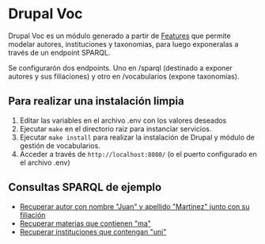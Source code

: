 # Drupal Voc

Drupal Voc es un módulo generado a partir de [Features](https://www.drupal.org/project/features) que permite modelar autores, instituciones y taxonomias, para luego exponeralas a través de un endpoint SPARQL.

Se configurarón dos endpoints. Uno en /sparql (destinado a exponer autores y sus filiaciones) y otro en /vocabularios (expone taxonomías). 

## Para realizar una instalación limpia

1. Editar las variables en el archivo .env con los valores deseados
2. Ejecutar  `make` en el directorio raiz para instanciar servicios.
3. Ejecutar `make install` para realizar la instalación de Drupal y módulo de gestión de vocabularios.
4. Acceder a través de `http://localhost:8080/` (o el puerto configurado en el archivo .env)


## Consultas SPARQL de ejemplo

* [Recuperar autor con nombre "Juan" y apellido "Martinez" junto con su filiación](http://localhost:8080/sparql?query=PREFIX+rdf%3A+%3Chttp%3A%2F%2Fwww.w3.org%2F1999%2F02%2F22-rdf-syntax-ns%23%3E%0D%0APREFIX+skos%3A+%3Chttp%3A%2F%2Fwww.w3.org%2F2004%2F02%2Fskos%2Fcore%23%3E%0D%0APREFIX+foaf%3A+%3Chttp%3A%2F%2Fxmlns.com%2Ffoaf%2F0.1%2F%3E%0D%0APREFIX+dc%3A+%3Chttp%3A%2F%2Fpurl.org%2Fdc%2Fterms%2F%3E%0D%0APREFIX+cerif%3A+%3Chttp%3A%2F%2Fspi-fm.uca.es%2Fneologism%2Fcerif%2F1.3%23%3E%0D%0APREFIX+sioc%3A+%3Chttp%3A%2F%2Frdfs.org%2Fsioc%2Fns%23%3E%0D%0ASELECT+%3Fperson+%3Fname+%3Fmail+%3Fsurname+%3Flink+%3Forg+%3Faffiliation+%3Fid+%3Fparent+%3FparentName+%3FidParent+%0D%0AWHERE+%7B%0D%0A%3Fperson+a+foaf%3APerson+%3B+foaf%3AgivenName+%3Fname%3B+foaf%3Asurname+%3Fsurname.+%0D%0A++++OPTIONAL+%7B+%3Fperson+foaf%3Ambox+%3Fmail+.+%7D+.+%0D%0A++++OPTIONAL+%7B+++++%0D%0A++++++++OPTIONAL+%7B+%3Fperson+cerif%3AlinksToOrganisationUnit+%3Flink+.%0D%0A++++++++++++OPTIONAL+%7B+%3Flink+cerif%3AstartDate+%3Finicio%3B+cerif%3AendDate+%3Ffin+.+%7D+.%0D%0A++++++++++++OPTIONAL+%7B+%3Flink+foaf%3AOrganization+%3Forg+.+%3Forg+foaf%3Aname+%3Faffiliation.%0D%0A++++++++++++++++OPTIONAL+%7B+%3Forg+sioc%3Aid+%3Fid+%7D.%0D%0A++++++++++++++++OPTIONAL+%7B+%3Forg+skos%3Abroader+%3Fparent.+%3Fparent+foaf%3Aname+%3FparentName+.%0D%0A++++++++++++++++++++OPTIONAL+%7B%3Fparent+sioc%3Aid+%3FidParent%7D+.%0D%0A++++++++++++++++++++OPTIONAL+%7B+%3Fparent+skos%3Abroader+%3FgParent.+%3FgParent+foaf%3Aname+%3FgParentName+.%0D%0A++++++++++++++++++++++++++++OPTIONAL+%7B%3FgParent+sioc%3Aid+%3FidGParent%7D.+%0D%0A++++++++++++++++++++++++++++%7D+%0D%0A++++++++++++++++++++++++%7D+%0D%0A++++++++++++++++++++%7D+%0D%0A++++++++++++++++%7D+%0D%0A++++++++++++%7D%0D%0AFILTER%28REGEX%28%3Fname%2C+%22%5EJuan%22%2C+%22i%22%29+%26%26+REGEX%28%3Fsurname%2C+%22Mart%22%2C+%22i%22%29%29%0D%0A%7D%0D%0AORDER+BY+%3Fsurname+%3Flink&output=htmltab&jsonp=&key=&show_inline=1)
* [Recuperar materias que contienen "ma"](http://localhost:8080/vocabularios?query=PREFIX+skos%3A+%3Chttp%3A%2F%2Fwww.w3.org%2F2004%2F02%2Fskos%2Fcore%23%3E%0D%0APREFIX+sedici%3A+%3Chttp%3A%2F%2Fsedici.unlp.edu.ar%2F%3E%0D%0ASELECT+%3Fterm+%3Flabel+%3Fparent+%3FparentLabel+%0D%0AWHERE+%7B%0D%0A%3Fterm+a+sedici%3AMateria%3B+skos%3AprefLabel+%3Flabel+.%0D%0AOPTIONAL+%7B+%3Fterm+skos%3Abroader+%3Fparent+.+%3Fparent+skos%3AprefLabel+%3FparentLabel+%7D+%0D%0AFILTER%28REGEX%28%3Flabel%2C+%27ma%27%2C+%27i%27%29%29%0D%0A%7D%0D%0AORDER+BY+ASC%28%3Flabel%29&output=htmltab&jsonp=&key=&show_inline=1)
* [Recuperar instituciones que contengan "uni"](http://localhost:8080/sparql?query=PREFIX+rdf%3A+%3Chttp%3A%2F%2Fwww.w3.org%2F1999%2F02%2F22-rdf-syntax-ns%23%3E%0D%0APREFIX+skos%3A+%3Chttp%3A%2F%2Fwww.w3.org%2F2004%2F02%2Fskos%2Fcore%23%3E%0D%0APREFIX+foaf%3A+%3Chttp%3A%2F%2Fxmlns.com%2Ffoaf%2F0.1%2F%3E%0D%0APREFIX+dc%3A+%3Chttp%3A%2F%2Fpurl.org%2Fdc%2Fterms%2F%3E%0D%0APREFIX+cerif%3A+%3Chttp%3A%2F%2Fspi-fm.uca.es%2Fneologism%2Fcerif%2F1.3%23%3E%0D%0APREFIX+sioc%3A+%3Chttp%3A%2F%2Frdfs.org%2Fsioc%2Fns%23%3E%0D%0ASELECT+%3Forg+%3Fname+%3Fid%0D%0AWHERE+%7B%0D%0A%3Forg+a+foaf%3AOrganization+.+%3Forg+foaf%3Aname+%3Fname+.+%0D%0AOPTIONAL+%7B+%3Forg+sioc%3Aid+%3Fid+%7D+%0D%0AFILTER%28REGEX%28%3Fname%2C+%22uni%22%2C+%22i%22%29%29%0D%0A%7D&output=htmltab&jsonp=&key=&show_inline=1)
